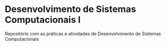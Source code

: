 # Desenvolvimento de Sistemas Computacionais I

Repositório com as práticas e atividades de Desenvolvimento de Sistemas Computacionais
